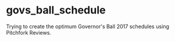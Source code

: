 # govs_ball_schedule
Trying to create the optimum Governor's Ball 2017 schedules using Pitchfork Reviews. 
